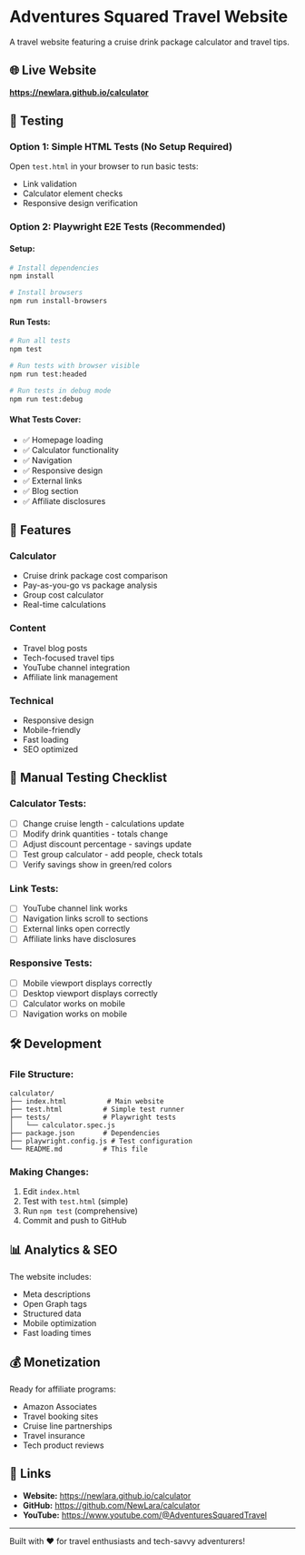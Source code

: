 # Adventures Squared Travel Website

A travel website featuring a cruise drink package calculator and travel tips.

## 🌐 Live Website
**https://newlara.github.io/calculator**

## 🧪 Testing

### Option 1: Simple HTML Tests (No Setup Required)
Open `test.html` in your browser to run basic tests:
- Link validation
- Calculator element checks
- Responsive design verification

### Option 2: Playwright E2E Tests (Recommended)

#### Setup:
```bash
# Install dependencies
npm install

# Install browsers
npm run install-browsers
```

#### Run Tests:
```bash
# Run all tests
npm test

# Run tests with browser visible
npm run test:headed

# Run tests in debug mode
npm run test:debug
```

#### What Tests Cover:
- ✅ Homepage loading
- ✅ Calculator functionality
- ✅ Navigation
- ✅ Responsive design
- ✅ External links
- ✅ Blog section
- ✅ Affiliate disclosures

## 🚀 Features

### Calculator
- Cruise drink package cost comparison
- Pay-as-you-go vs package analysis
- Group cost calculator
- Real-time calculations

### Content
- Travel blog posts
- Tech-focused travel tips
- YouTube channel integration
- Affiliate link management

### Technical
- Responsive design
- Mobile-friendly
- Fast loading
- SEO optimized

## 📝 Manual Testing Checklist

### Calculator Tests:
- [ ] Change cruise length - calculations update
- [ ] Modify drink quantities - totals change
- [ ] Adjust discount percentage - savings update
- [ ] Test group calculator - add people, check totals
- [ ] Verify savings show in green/red colors

### Link Tests:
- [ ] YouTube channel link works
- [ ] Navigation links scroll to sections
- [ ] External links open correctly
- [ ] Affiliate links have disclosures

### Responsive Tests:
- [ ] Mobile viewport displays correctly
- [ ] Desktop viewport displays correctly
- [ ] Calculator works on mobile
- [ ] Navigation works on mobile

## 🛠️ Development

### File Structure:
```
calculator/
├── index.html          # Main website
├── test.html          # Simple test runner
├── tests/             # Playwright tests
│   └── calculator.spec.js
├── package.json       # Dependencies
├── playwright.config.js # Test configuration
└── README.md          # This file
```

### Making Changes:
1. Edit `index.html`
2. Test with `test.html` (simple)
3. Run `npm test` (comprehensive)
4. Commit and push to GitHub

## 📊 Analytics & SEO

The website includes:
- Meta descriptions
- Open Graph tags
- Structured data
- Mobile optimization
- Fast loading times

## 💰 Monetization

Ready for affiliate programs:
- Amazon Associates
- Travel booking sites
- Cruise line partnerships
- Travel insurance
- Tech product reviews

## 🔗 Links

- **Website:** https://newlara.github.io/calculator
- **GitHub:** https://github.com/NewLara/calculator
- **YouTube:** https://www.youtube.com/@AdventuresSquaredTravel

---

Built with ❤️ for travel enthusiasts and tech-savvy adventurers! 